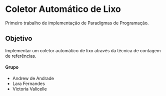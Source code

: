 # Coletor Automático de Lixo
Primeiro trabalho de implementação de Paradigmas de Programação.

## Objetivo
Implementar um coletor automático de lixo através da técnica de contagem de referências.

#### Grupo
<ul>
    <li>Andrew de Andrade</li>
    <li>Lara Fernandes</li>
    <li>Victoria Valicelle</li>
</ul>